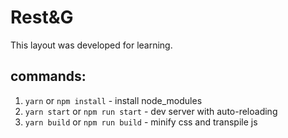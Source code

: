 # Rest&G

This layout was developed for learning.

## commands:

1. `yarn` or `npm install` - install node_modules
2. `yarn start` or `npm run start` - dev server with auto-reloading
3. `yarn build` or `npm run build` - minify css and transpile js
